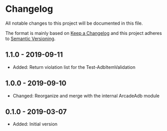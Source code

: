 # Changelog

All notable changes to this project will be documented in this file.

The format is mainly based on [Keep a Changelog](http://keepachangelog.com/)
and this project adheres to [Semantic Versioning](http://semver.org/).

## 1.1.0 - 2019-09-11

* Added: Return violation list for the Test-AdbItemValidation

## 1.0.0 - 2019-09-10

* Changed: Reorganize and merge with the internal ArcadeAdb module

## 0.1.0 - 2019-03-07

* Added: Initial version
